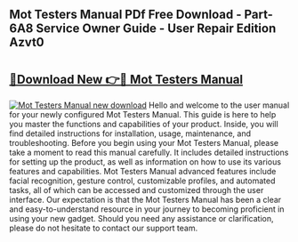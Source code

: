 ## Mot Testers Manual PDf Free Download - Part-6A8 Service Owner Guide - User Repair Edition Azvt0

# <h2><a href="http://cf15977.oget.top/?id=Mot+Testers+Manual">🔗Download New 👉🔴 Mot Testers Manual</a></h2>

[![Mot Testers Manual new download](https://i.imgur.com/5g1atiW.png)](http://cf15977.oget.top/?id=Mot+Testers+Manual)
Hello and welcome to the user manual for your newly configured Mot Testers Manual. This guide is here to help you master the functions and capabilities of your product. Inside, you will find detailed instructions for installation, usage, maintenance, and troubleshooting. Before you begin using your Mot Testers Manual, please take a moment to read this manual carefully. It includes detailed instructions for setting up the product, as well as information on how to use its various features and capabilities. Mot Testers Manual advanced features include facial recognition, gesture control, customizable profiles, and automated tasks, all of which can be accessed and customized through the user interface. Our expectation is that the Mot Testers Manual has been a clear and easy-to-understand resource in your journey to becoming proficient in using your new gadget. Should you need any assistance or clarification, please do not hesitate to contact our support team.

